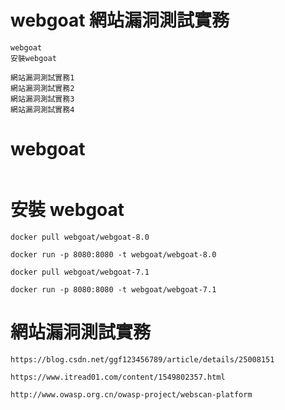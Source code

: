 # webgoat 網站漏洞測試實務
```
webgoat
安裝webgoat

網站漏洞測試實務1
網站漏洞測試實務2
網站漏洞測試實務3
網站漏洞測試實務4
```
# webgoat
```

```
# 安裝 webgoat
```
docker pull webgoat/webgoat-8.0

docker run -p 8080:8080 -t webgoat/webgoat-8.0
```
```
docker pull webgoat/webgoat-7.1

docker run -p 8080:8080 -t webgoat/webgoat-7.1
```
# 網站漏洞測試實務
```
https://blog.csdn.net/ggf123456789/article/details/25008151

https://www.itread01.com/content/1549802357.html

http://www.owasp.org.cn/owasp-project/webscan-platform
```
